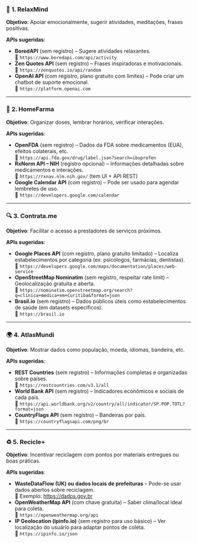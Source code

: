 ### 🧠 **1. RelaxMind**
**Objetivo**: Apoiar emocionalmente, sugerir atividades, meditações, frases positivas.

**APIs sugeridas**:
- **BoredAPI** (sem registro) – Sugere atividades relaxantes.  
  🔗 `https://www.boredapi.com/api/activity`
- **Zen Quotes API** (sem registro) – Frases inspiradoras e motivacionais.  
  🔗 `https://zenquotes.io/api/random`
- **OpenAI API** (com registro, plano gratuito com limites) – Pode criar um chatbot de suporte emocional.  
  🔗 `https://platform.openai.com`

---

### 💊 **2. HomeFarma**
**Objetivo**: Organizar doses, lembrar horários, verificar interações.

**APIs sugeridas**:
- **OpenFDA** (sem registro) – Dados da FDA sobre medicamentos (EUA), efeitos colaterais, etc.  
  🔗 `https://api.fda.gov/drug/label.json?search=ibuprofen`
- **RxNorm API – NIH** (registro opcional) – Informações detalhadas sobre medicamentos e interações.  
  🔗 `https://rxnav.nlm.nih.gov/` (tem UI + API REST)
- **Google Calendar API** (com registro) – Pode ser usado para agendar lembretes de uso.  
  🔗 `https://developers.google.com/calendar`

---

### 🔍 **3. Contrata.me**
**Objetivo**: Facilitar o acesso a prestadores de serviços próximos.

**APIs sugeridas**:
- **Google Places API** (com registro, plano gratuito limitado) – Localiza estabelecimentos por categoria (ex: psicólogos, farmácias, dentistas).  
  🔗 `https://developers.google.com/maps/documentation/places/web-service`
- **OpenStreetMap Nominatim** (sem registro, respeitar rate limit) – Geolocalização gratuita e aberta.  
  🔗 `https://nominatim.openstreetmap.org/search?q=clinica+medica+em+Curitiba&format=json`
- **Brasil.io** (sem registro) – Dados públicos úteis como estabelecimentos de saúde (em datasets específicos).  
  🔗 `https://brasil.io`

---

### 🌍 **4. AtlasMundi**
**Objetivo**: Mostrar dados como população, moeda, idiomas, bandeira, etc.

**APIs sugeridas**:
- **REST Countries** (sem registro) – Informações completas e organizadas sobre países.  
  🔗 `https://restcountries.com/v3.1/all`
- **World Bank API** (sem registro) – Indicadores econômicos e sociais de cada país.  
  🔗 `https://api.worldbank.org/v2/country/all/indicator/SP.POP.TOTL?format=json`
- **CountryFlags API** (sem registro) – Bandeiras por país.  
  🔗 `https://countryflagsapi.com/png/br`

---

### ♻️ **5. Recicle+**
**Objetivo**: Incentivar reciclagem com pontos por materiais entregues ou boas práticas.

**APIs sugeridas**:
- **WasteDataFlow (UK) ou dados locais de prefeituras** – Pode-se usar dados abertos sobre reciclagem.  
  🔗 Exemplo: https://dados.gov.br  
- **OpenWeatherMap API** (com chave gratuita) – Saber clima/local ideal para coleta.  
  🔗 `https://openweathermap.org/api`
- **IP Geolocation (ipinfo.io)** (sem registro para uso básico) – Ver localização do usuário para adaptar pontos de coleta.  
  🔗 `https://ipinfo.io/json`

